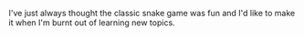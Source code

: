 I've just always thought the classic snake game was fun and I'd like to make it when I'm burnt out of learning new topics. 